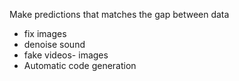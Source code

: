 Make predictions that matches the gap between data
- fix images
- denoise sound
- fake videos- images
- Automatic code generation